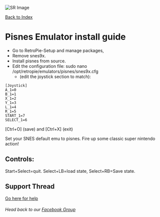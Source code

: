 ![SR Image](https://sinisterspatula.github.io/SuperRetropieGuides/images/SRimage-short.jpg)

[Back to Index](https://sinisterspatula.github.io/SuperRetropieGuides/)

# Pisnes Emulator install guide


* Go to RetroPie-Setup and manage packages,
* Remove snes9x.
* Install pisnes from source.
* Edit the configuration file: sudo nano /opt/retropie/emulators/pisnes/snes9x.cfg
  * (edit the joystick section to match):

```
[Joystick]
A_1=0
B_1=1
X_1=2
Y_1=3
L_1=4
R_1=5
START_1=7
SELECT_1=6
```
[Ctrl+O] (save) and [Ctrl+X] (exit)

Set your SNES default emu to pisnes. Fire up some classic super nintendo action!

## Controls:
Start+Select=quit. Select+LB=load state, Select+RB=Save state.

## Support Thread
[Go here for help](https://www.facebook.com/groups/SuperRetroPie/permalink/2448328332120812/)

###### Head back to our [Facebook Group](https://www.facebook.com/groups/SuperRetroPie/)
